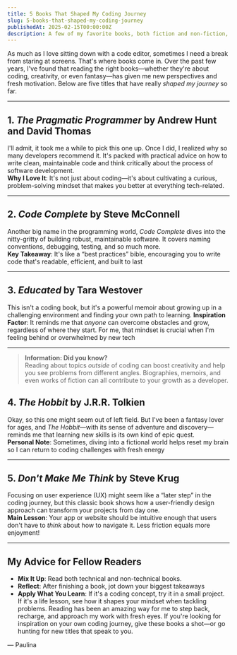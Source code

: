 ```yaml
---
title: 5 Books That Shaped My Coding Journey
slug: 5-books-that-shaped-my-coding-journey
publishedAt: 2025-02-15T00:00:00Z
description: A few of my favorite books, both fiction and non-fiction, that keep me motivated.
---
```

As much as I love sitting down with a code editor, sometimes I need a break from staring at screens. That's where books come in. Over the past few years, I've found that reading the right books—whether they're about coding, creativity, or even fantasy—has given me new perspectives and fresh motivation. Below are five titles that have really *shaped my journey* so far.

---

## 1. *The Pragmatic Programmer* by Andrew Hunt and David Thomas

I'll admit, it took me a while to pick this one up. Once I did, I realized why so many developers recommend it. It's packed with practical advice on how to write clean, maintainable code and think critically about the process of software development.  
**Why I Love It**: It's not just about coding—it's about cultivating a curious, problem-solving mindset that makes you better at everything tech-related.

---

## 2. *Code Complete* by Steve McConnell

Another big name in the programming world, *Code Complete* dives into the nitty-gritty of building robust, maintainable software. It covers naming conventions, debugging, testing, and so much more.  
**Key Takeaway**: It's like a “best practices” bible, encouraging you to write code that's readable, efficient, and built to last

---

## 3. *Educated* by Tara Westover

This isn't a coding book, but it's a powerful memoir about growing up in a challenging environment and finding your own path to learning.
**Inspiration Factor**: It reminds me that *anyone* can overcome obstacles and grow, regardless of where they start. For me, that mindset is crucial when I'm feeling behind or overwhelmed by new tech

---

> **Information: Did you know?**  
> Reading about topics *outside* of coding can boost creativity and help you see problems from different angles. Biographies, memoirs, and even works of fiction can all contribute to your growth as a developer.

## 4. *The Hobbit* by J.R.R. Tolkien

Okay, so this one might seem out of left field. But I've been a fantasy lover for ages, and *The Hobbit*—with its sense of adventure and discovery—reminds me that learning new skills is its own kind of epic quest.  
**Personal Note**: Sometimes, diving into a fictional world helps reset my brain so I can return to coding challenges with fresh energy

---

## 5. *Don't Make Me Think* by Steve Krug

Focusing on user experience (UX) might seem like a “later step” in the coding journey, but this classic book shows how a user-friendly design approach can transform your projects from day one.  
**Main Lesson**: Your app or website should be intuitive enough that users don't have to *think* about how to navigate it. Less friction equals more enjoyment!

---

## My Advice for Fellow Readers

- **Mix It Up**: Read both technical and non-technical books.
- **Reflect**: After finishing a book, jot down your biggest takeaways
- **Apply What You Learn**: If it's a coding concept, try it in a small project. If it's a life lesson, see how it shapes your mindset when tackling problems.
Reading has been an amazing way for me to step back, recharge, and approach my work with fresh eyes. If you're looking for inspiration on your own coding journey, give these books a shot—or go hunting for new titles that speak to you.

— Paulina
